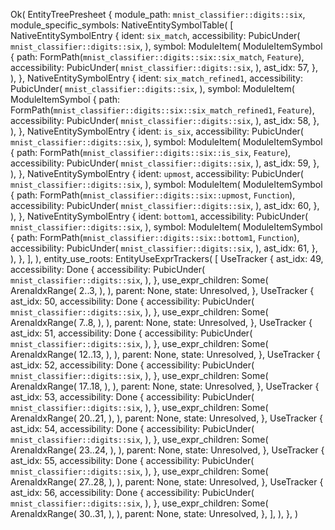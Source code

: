 Ok(
    EntityTreePresheet {
        module_path: `mnist_classifier::digits::six`,
        module_specific_symbols: NativeEntitySymbolTable(
            [
                NativeEntitySymbolEntry {
                    ident: `six_match`,
                    accessibility: PubicUnder(
                        `mnist_classifier::digits::six`,
                    ),
                    symbol: ModuleItem(
                        ModuleItemSymbol {
                            path: FormPath(`mnist_classifier::digits::six::six_match`, `Feature`),
                            accessibility: PubicUnder(
                                `mnist_classifier::digits::six`,
                            ),
                            ast_idx: 57,
                        },
                    ),
                },
                NativeEntitySymbolEntry {
                    ident: `six_match_refined1`,
                    accessibility: PubicUnder(
                        `mnist_classifier::digits::six`,
                    ),
                    symbol: ModuleItem(
                        ModuleItemSymbol {
                            path: FormPath(`mnist_classifier::digits::six::six_match_refined1`, `Feature`),
                            accessibility: PubicUnder(
                                `mnist_classifier::digits::six`,
                            ),
                            ast_idx: 58,
                        },
                    ),
                },
                NativeEntitySymbolEntry {
                    ident: `is_six`,
                    accessibility: PubicUnder(
                        `mnist_classifier::digits::six`,
                    ),
                    symbol: ModuleItem(
                        ModuleItemSymbol {
                            path: FormPath(`mnist_classifier::digits::six::is_six`, `Feature`),
                            accessibility: PubicUnder(
                                `mnist_classifier::digits::six`,
                            ),
                            ast_idx: 59,
                        },
                    ),
                },
                NativeEntitySymbolEntry {
                    ident: `upmost`,
                    accessibility: PubicUnder(
                        `mnist_classifier::digits::six`,
                    ),
                    symbol: ModuleItem(
                        ModuleItemSymbol {
                            path: FormPath(`mnist_classifier::digits::six::upmost`, `Function`),
                            accessibility: PubicUnder(
                                `mnist_classifier::digits::six`,
                            ),
                            ast_idx: 60,
                        },
                    ),
                },
                NativeEntitySymbolEntry {
                    ident: `bottom1`,
                    accessibility: PubicUnder(
                        `mnist_classifier::digits::six`,
                    ),
                    symbol: ModuleItem(
                        ModuleItemSymbol {
                            path: FormPath(`mnist_classifier::digits::six::bottom1`, `Function`),
                            accessibility: PubicUnder(
                                `mnist_classifier::digits::six`,
                            ),
                            ast_idx: 61,
                        },
                    ),
                },
            ],
        ),
        entity_use_roots: EntityUseExprTrackers(
            [
                UseTracker {
                    ast_idx: 49,
                    accessibility: Done {
                        accessibility: PubicUnder(
                            `mnist_classifier::digits::six`,
                        ),
                    },
                    use_expr_children: Some(
                        ArenaIdxRange(
                            2..3,
                        ),
                    ),
                    parent: None,
                    state: Unresolved,
                },
                UseTracker {
                    ast_idx: 50,
                    accessibility: Done {
                        accessibility: PubicUnder(
                            `mnist_classifier::digits::six`,
                        ),
                    },
                    use_expr_children: Some(
                        ArenaIdxRange(
                            7..8,
                        ),
                    ),
                    parent: None,
                    state: Unresolved,
                },
                UseTracker {
                    ast_idx: 51,
                    accessibility: Done {
                        accessibility: PubicUnder(
                            `mnist_classifier::digits::six`,
                        ),
                    },
                    use_expr_children: Some(
                        ArenaIdxRange(
                            12..13,
                        ),
                    ),
                    parent: None,
                    state: Unresolved,
                },
                UseTracker {
                    ast_idx: 52,
                    accessibility: Done {
                        accessibility: PubicUnder(
                            `mnist_classifier::digits::six`,
                        ),
                    },
                    use_expr_children: Some(
                        ArenaIdxRange(
                            17..18,
                        ),
                    ),
                    parent: None,
                    state: Unresolved,
                },
                UseTracker {
                    ast_idx: 53,
                    accessibility: Done {
                        accessibility: PubicUnder(
                            `mnist_classifier::digits::six`,
                        ),
                    },
                    use_expr_children: Some(
                        ArenaIdxRange(
                            20..21,
                        ),
                    ),
                    parent: None,
                    state: Unresolved,
                },
                UseTracker {
                    ast_idx: 54,
                    accessibility: Done {
                        accessibility: PubicUnder(
                            `mnist_classifier::digits::six`,
                        ),
                    },
                    use_expr_children: Some(
                        ArenaIdxRange(
                            23..24,
                        ),
                    ),
                    parent: None,
                    state: Unresolved,
                },
                UseTracker {
                    ast_idx: 55,
                    accessibility: Done {
                        accessibility: PubicUnder(
                            `mnist_classifier::digits::six`,
                        ),
                    },
                    use_expr_children: Some(
                        ArenaIdxRange(
                            27..28,
                        ),
                    ),
                    parent: None,
                    state: Unresolved,
                },
                UseTracker {
                    ast_idx: 56,
                    accessibility: Done {
                        accessibility: PubicUnder(
                            `mnist_classifier::digits::six`,
                        ),
                    },
                    use_expr_children: Some(
                        ArenaIdxRange(
                            30..31,
                        ),
                    ),
                    parent: None,
                    state: Unresolved,
                },
            ],
        ),
    },
)
